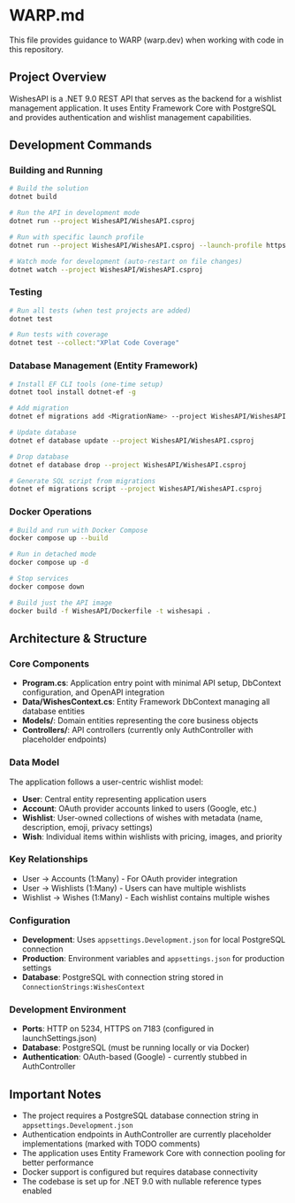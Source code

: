 # WARP.md

This file provides guidance to WARP (warp.dev) when working with code in this repository.

## Project Overview

WishesAPI is a .NET 9.0 REST API that serves as the backend for a wishlist management application. It uses Entity Framework Core with PostgreSQL and provides authentication and wishlist management capabilities.

## Development Commands

### Building and Running

```bash
# Build the solution
dotnet build

# Run the API in development mode
dotnet run --project WishesAPI/WishesAPI.csproj

# Run with specific launch profile
dotnet run --project WishesAPI/WishesAPI.csproj --launch-profile https

# Watch mode for development (auto-restart on file changes)
dotnet watch --project WishesAPI/WishesAPI.csproj
```

### Testing

```bash
# Run all tests (when test projects are added)
dotnet test

# Run tests with coverage
dotnet test --collect:"XPlat Code Coverage"
```

### Database Management (Entity Framework)

```bash
# Install EF CLI tools (one-time setup)
dotnet tool install dotnet-ef -g

# Add migration
dotnet ef migrations add <MigrationName> --project WishesAPI/WishesAPI.csproj

# Update database
dotnet ef database update --project WishesAPI/WishesAPI.csproj

# Drop database
dotnet ef database drop --project WishesAPI/WishesAPI.csproj

# Generate SQL script from migrations
dotnet ef migrations script --project WishesAPI/WishesAPI.csproj
```

### Docker Operations

```bash
# Build and run with Docker Compose
docker compose up --build

# Run in detached mode
docker compose up -d

# Stop services
docker compose down

# Build just the API image
docker build -f WishesAPI/Dockerfile -t wishesapi .
```

## Architecture & Structure

### Core Components

- **Program.cs**: Application entry point with minimal API setup, DbContext configuration, and OpenAPI integration
- **Data/WishesContext.cs**: Entity Framework DbContext managing all database entities
- **Models/**: Domain entities representing the core business objects
- **Controllers/**: API controllers (currently only AuthController with placeholder endpoints)

### Data Model

The application follows a user-centric wishlist model:

- **User**: Central entity representing application users
- **Account**: OAuth provider accounts linked to users (Google, etc.)
- **Wishlist**: User-owned collections of wishes with metadata (name, description, emoji, privacy settings)
- **Wish**: Individual items within wishlists with pricing, images, and priority

### Key Relationships

- User → Accounts (1:Many) - For OAuth provider integration
- User → Wishlists (1:Many) - Users can have multiple wishlists
- Wishlist → Wishes (1:Many) - Each wishlist contains multiple wishes

### Configuration

- **Development**: Uses `appsettings.Development.json` for local PostgreSQL connection
- **Production**: Environment variables and `appsettings.json` for production settings
- **Database**: PostgreSQL with connection string stored in `ConnectionStrings:WishesContext`

### Development Environment

- **Ports**: HTTP on 5234, HTTPS on 7183 (configured in launchSettings.json)
- **Database**: PostgreSQL (must be running locally or via Docker)
- **Authentication**: OAuth-based (Google) - currently stubbed in AuthController

## Important Notes

- The project requires a PostgreSQL database connection string in `appsettings.Development.json`
- Authentication endpoints in AuthController are currently placeholder implementations (marked with TODO comments)
- The application uses Entity Framework Core with connection pooling for better performance
- Docker support is configured but requires database connectivity
- The codebase is set up for .NET 9.0 with nullable reference types enabled
